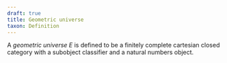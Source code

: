 ```yaml
---
draft: true
title: Geometric universe
taxon: Definition
---
```


A *geometric universe* $E$ is defined to be a finitely complete cartesian
closed category with a subobject classifier and a natural numbers object.
